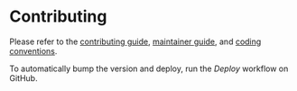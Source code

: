 <!--
SPDX-FileCopyrightText: Copyright 2020-2023, Contributors to pocketutils
SPDX-PackageHomePage: https://github.com/dmyersturnbull/pocketutils
SPDX-License-Identifier: Apache-2.0
-->

# Contributing

Please refer to the
[contributing guide](https://dmyersturnbull.github.io/contributor-guide/),
[maintainer guide](https://dmyersturnbull.github.io/maintainer-guide/),
and [coding conventions](https://dmyersturnbull.github.io/coding-conventions/).

To automatically bump the version and deploy, run the _Deploy_ workflow on GitHub.
